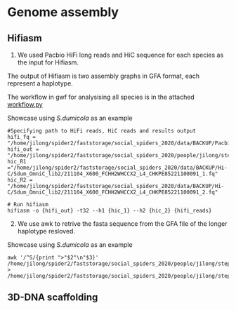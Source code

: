 # Genome assembly

## Hifiasm
1. We used Pacbio HiFi long reads and HiC sequence for each species as the input for Hifiasm.

The output of Hifiasm is two assembly graphs in GFA format, each represent a haplotype.

The workflow in gwf for analysising all species is in the attached [workflow.py](https://github.com/Jilong-Jerome/sociality-in-spiders-dead-end/blob/main/Genome_Assembly/workflow.py)

Showcase using *S.dumicola* as an example
```
#Specifying path to HiFi reads, HiC reads and results output 
hifi_fq = "/home/jilong/spider2/faststorage/social_spiders_2020/data/BACKUP/Pacbio_Hifi/DUM/DUM_HiFi.fastq"
hifi_out = "/home/jilong/spider2/faststorage/social_spiders_2020/people/jilong/steps/hifi_asm/DUM/DUM_hifi"
hic_R1  ="/home/jilong/spider2/faststorage/social_spiders_2020/data/BACKUP/Hi-C/Sdum_OmniC_lib2/211104_X600_FCHH2WHCCX2_L4_CHKPE85221100091_1.fq"
hic_R2 = "/home/jilong/spider2/faststorage/social_spiders_2020/data/BACKUP/Hi-C/Sdum_OmniC_lib2/211104_X600_FCHH2WHCCX2_L4_CHKPE85221100091_2.fq"

# Run hifiasm
hifiasm -o {hifi_out} -t32 --h1 {hic_1} --h2 {hic_2} {hifi_reads}

```
2. We use awk to retrive the fasta sequence from the GFA file of the longer haplotype resloved.

Showcase using *S.dumicola* as an example
```
awk '/^S/{print ">"$2"\n"$3}' /home/jilong/spider2/faststorage/social_spiders_2020/people/jilong/steps/hifi_asm/DUM/DUM_hifi.tmp.hic.hap2.p_ctg.gfa > /home/jilong/spider2/faststorage/social_spiders_2020/people/jilong/steps/hifi_asm/DUM/DUM_hifi.tmp.hic.hap2.p_ctg.fa
```
## 3D-DNA scaffolding

